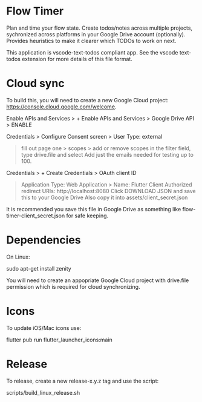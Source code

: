 # Flow Timer

Plan and time your flow state. Create todos/notes across multiple projects,
sychronized across platforms in your Google Drive account (optionally).
Provides heuristics to make it clearer which TODOs to work on next.

This application is vscode-text-todos compliant app.
See the vscode text-todos extension for more details of this file format.

# Cloud sync

To build this, you will need to create a new Google Cloud project: https://console.cloud.google.com/welcome.

Enable APIs and Services > + Enable APIs and Services > Google Drive API > ENABLE

Credentials > Configure Consent screen > User Type: external
   > fill out page one > scopes > add or remove scopes
   > in the filter field, type drive.file and select
   > Add just the emails needed for testing up to 100.

Credentials > + Create Credentials > OAuth client ID
   > Application Type: Web Application > Name: Flutter Client
   > Authorized redirect URIs: http://localhost:8080
   > Click DOWNLOAD JSON and save this to your Google Drive
   > Also copy it into assets/client_secret.json 

It is recommended you save this file in Google Drive as something like flow-timer-client_secret.json for safe keeping.

# Dependencies

On Linux:

sudo apt-get install zenity

You will need to create an appopriate Google Cloud project with drive.file permission
which is required for cloud synchronizing.

# Icons

To update iOS/Mac icons use:

flutter pub run flutter_launcher_icons:main

# Release

To release, create a new release-x.y.z tag and use the script:

scripts/build_linux_release.sh